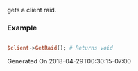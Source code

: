 gets a client raid.
### Example

```perl

$client->GetRaid(); # Returns void
```


Generated On 2018-04-29T00:30:15-07:00
